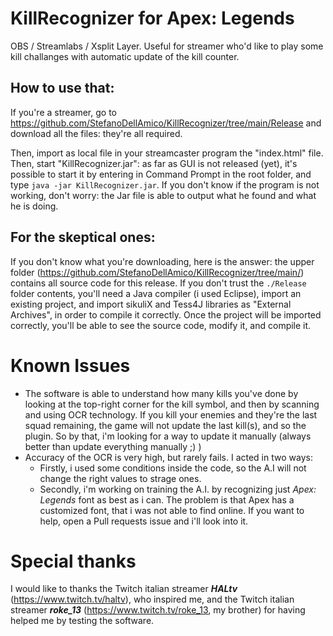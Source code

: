 # KillRecognizer for Apex: Legends
 OBS / Streamlabs / Xsplit Layer. 
 Useful for streamer who'd like to play some kill challanges with automatic update of the kill counter.

## How to use that:
 If you're a streamer, go to https://github.com/StefanoDellAmico/KillRecognizer/tree/main/Release and download all the files: they're all required.
 
 Then, import as local file in your streamcaster program the "index.html" file. Then, start "KillRecognizer.jar": as far as GUI is not released (yet), it's possible to start it by entering in Command Prompt in the root folder, and type `java -jar KillRecognizer.jar`. If you don't know if the program is not working, don't worry: the Jar file is able to output what he found and what he is doing.

## For the skeptical ones:
 If you don't know what you're downloading, here is the answer: the upper folder (https://github.com/StefanoDellAmico/KillRecognizer/tree/main/) contains all source code for  this release. 
 If you don't trust the `./Release` folder contents, you'll need a Java compiler (i used Eclipse), import an existing project, and import sikuliX and Tess4J libraries as "External Archives", in order to compile it correctly. Once the project will be imported correctly, you'll be able to see the source code, modify it, and compile it.

# Known Issues
 - The software is able to understand how many kills you've done by looking at the top-right corner for the kill symbol, and then by scanning and using OCR technology. If you kill your enemies and they're the last squad remaining, the game will not update the last kill(s), and so the plugin. So by that, i'm looking for a way to update it manually (always better than update everything manually ;) )
 - Accuracy of the OCR is very high, but rarely fails. I acted in two ways:
   - Firstly, i used some conditions inside the code, so the A.I will not change the right values to strage ones.
   - Secondly, i'm working on training the A.I. by recognizing just _Apex: Legends_ font as best as i can. The problem is that Apex has a customized font, that i was not able to find online. If you want to help, open a Pull requests issue and i'll look into it.

# Special thanks
I would like to thanks the Twitch italian streamer **_HALtv_** (https://www.twitch.tv/haltv), who inspired me, and the Twitch italian streamer **_roke_13_** (https://www.twitch.tv/roke_13, my brother) for having helped me by testing the software. 
